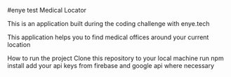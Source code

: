 #enye test Medical Locator

This is an application built during the coding challenge with enye.tech

This application helps you to find medical offices around your current location

How to run the project
Clone this repository  to your local machine
run npm install
add your api keys from firebase and google api where necessary



